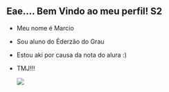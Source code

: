 ## Eae.... Bem Vindo ao meu perfil! S2

- Meu nome é Marcio
- Sou aluno do Éderzão do Grau
- Estou aki por causa da nota do alura :)
- TMJ!!!


  ![](https://media.tenor.com/kJOxjJUgvpYAAAAM/bolsonaro-point.gif)
